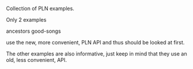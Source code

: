 Collection of PLN examples.

Only 2 examples

ancestors
good-songs

use the new, more convenient, PLN API and thus should be looked at
first.

The other examples are also informative, just keep in mind that they
use an old, less convenient, API.
